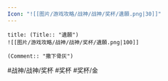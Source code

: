 ```yaml
---
Icon: "![[图片/游戏攻略/战神/战神/奖杯/遺願.png|30]]"
---
```

```ad-common-gold-trophy
title: (Title:: "遺願")
![[图片/游戏攻略/战神/战神/奖杯/遺願.png|100]]

(Comment:: "撒下骨灰")
```

#战神/战神/奖杯 #奖杯 #奖杯/金
